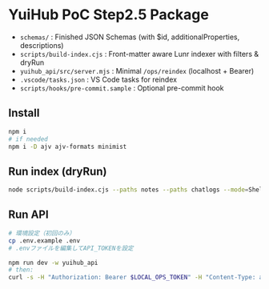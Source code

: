 # YuiHub PoC Step2.5 Package

- `schemas/` : Finished JSON Schemas (with $id, additionalProperties, descriptions)
- `scripts/build-index.cjs` : Front-matter aware Lunr indexer with filters & dryRun
- `yuihub_api/src/server.mjs` : Minimal `/ops/reindex` (localhost + Bearer)
- `.vscode/tasks.json` : VS Code tasks for reindex
- `scripts/hooks/pre-commit.sample` : Optional pre-commit hook

## Install
```bash
npm i
# if needed
npm i -D ajv ajv-formats minimist
```

## Run index (dryRun)
```bash
node scripts/build-index.cjs --paths notes --paths chatlogs --mode=Shelter --visibility=private,internal --dryRun
```

## Run API
```bash
# 環境設定（初回のみ）
cp .env.example .env
# .envファイルを編集してAPI_TOKENを設定

npm run dev -w yuihub_api
# then:
curl -s -H "Authorization: Bearer $LOCAL_OPS_TOKEN" -H "Content-Type: application/json"   -d '{"paths":["notes/","chatlogs/"],"filters":{"mode":["Shelter"],"visibility":["private","internal"]},"dryRun":true}'   http://127.0.0.1:3000/ops/reindex | jq .
```
